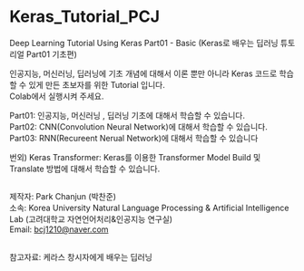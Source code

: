# Keras_Tutorial_PCJ
Deep Learning Tutorial Using Keras Part01 - Basic (Keras로 배우는 딥러닝 튜토리얼 Part01 기초편)

인공지능, 머신러닝, 딥러닝에 기초 개념에 대해서 이론 뿐만 아니라 Keras 코드로 학습할 수 있게 만든 초보자를 위한 Tutorial 입니다. <br>
Colab에서 실행시켜 주세요.

Part01: 인공지능, 머신러닝 , 딥러닝 기초에 대해서 학습할 수 있습니다. <br>
Part02: CNN(Convolution Neural Network)에 대해서 학습할 수 있습니다.<br>
Part03: RNN(Recureent Nerual Network)에 대해서 학습할 수 있습니다<br>

번외)
Keras Transformer: Keras를 이용한 Transformer Model Build 및 Translate 방법에 대해서 학습할 수 있습니다.

##
제작자: Park Chanjun (박찬준) <br>
소속: Korea University Natural Language Processing & Artificial Intelligence Lab (고려대학교 자연언어처리&인공지능 연구실)<br>
Email: bcj1210@naver.com<br>

## 
참고자료: 케라스 창시자에게 배우는 딥러닝
